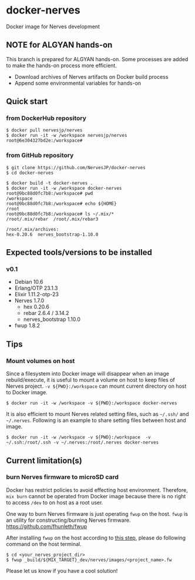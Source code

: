 # docker-nerves
Docker image for Nerves development

## NOTE for ALGYAN hands-on

This branch is prepared for ALGYAN hands-on. Some processes are added to make the hands-on process more efficient.

- Download archives of Nerves artifacts on Docker build process
- Append some environmental variables for hands-on

## Quick start

### from DockerHub repository

```Shell
$ docker pull nervesjp/nerves
$ docker run -it -w /workspace nervesjp/nerves
root@6e304327bd2e:/workspace# 
```

### from GitHub repository

```Shell
$ git clone https://github.com/NervesJP/docker-nerves
$ cd docker-nerves

$ docker build -t docker-nerves .
$ docker run -it -w /workspace docker-nerves 
root@9bc88d0fc7b8:/workspace# pwd
/workspace
root@9bc88d0fc7b8:/workspace# echo ${HOME}
/root
root@9bc88d0fc7b8:/workspace# ls ~/.mix/*
/root/.mix/rebar  /root/.mix/rebar3

/root/.mix/archives:
hex-0.20.6  nerves_bootstrap-1.10.0
```

## Expected tools/versions to be installed

### v0.1

- Debian 10.6
- Erlang/OTP 23.1.3
- Elixir 1.11.2-otp-23
- Nerves 1.7.0
    - hex 0.20.6
    - rebar 2.6.4 / 3.14.2
    - nerves_bootstrap 1.10.0
- fwup 1.8.2

## Tips

### Mount volumes on host

Since a filesystem into Docker image will disappear when an image rebuild/execute, it is useful to mount a volume on host to keep files of Nerves project. `-v ${PWD}:/workspace` can mount current directory on host to Docker image.

```Shell
$ docker run -it -w /workspace -v ${PWD}:/workspace docker-nerves 
```

It is also efficient to mount Nerves related setting files, such as `~/.ssh/` and `~/.nerves`. Following is an example to share setting files between host and image.

```Shell
$ docker run -it -w /workspace -v ${PWD}:/workspace  -v ~/.ssh:/root/.ssh -v ~/.nerves:/root/.nerves docker-nerves 
```

## Current limitation(s)

### burn Nerves firmware to microSD card

Docker has restrict policies to avoid effecting host environment. Therefore, `mix burn` cannot be operated from Docker image because there is no right to access `/dev` to on host as a root user.

One way to burn Nerves firmware is just operating `fwup` on the host. `fwup` is an utility for constructing/burning Nerves firmware.  
https://github.com/fhunleth/fwup

After installing `fwup` on the host according to [this step](https://github.com/fhunleth/fwup#installing), please do following command on the host terminal.

```Shell
$ cd <your_nerves_project_dir>
$ fwup _build/${MIX_TARGET}_dev/nerves/images/<project_name>.fw
```

Please let us know if you have a cool solution!
